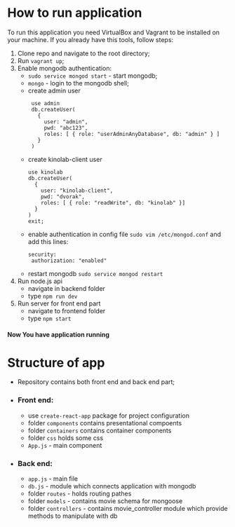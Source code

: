 # How to run application
To run this application you need VirtualBox and Vagrant to be installed on your machine. If you already have this tools, follow steps:
1. Clone repo and navigate to the root directory;
2. Run `vagrant up`;
3. Enable mongodb authentication:
   - `sudo service mongod start` - start mongodb;
   - `mongo` - login to the mongodb shell;
   - create admin user
     ```
      use admin
      db.createUser(
        {
          user: "admin",
          pwd: "abc123",
          roles: [ { role: "userAdminAnyDatabase", db: "admin" } ]
        }
      )
     ```
   - create kinolab-client user
     ```
     use kinolab
     db.createUser(
       {
         user: "kinolab-client",
         pwd: "dvorak",
         roles: [ { role: "readWrite", db: "kinolab" }]
       }
     )
     exit;
     ```
   - enable authentication in config file
     `sudo vim /etc/mongod.conf`
     and add this lines:
     ```
     security:
      authorization: "enabled"
     ```
   - restart mongodb `sudo service mongod restart`
4. Run node.js api
   - navigate in backend folder
   - type `npm run dev`
5. Run server for front end part
   - navigate to frontend folder
   - type `npm start`

#### Now You have application running

# Structure of app
* Repository contains both front end and back end part;
* ### Front end:
  - use `create-react-app` package for project configuration
  - folder `components` contains presentational compoents
  - folder `containers` contains container components
  - folder `css` holds some css
  - `App.js` - main component
* ### Back end:
  - `app.js` - main file
  - `db.js` - module which connects application with mongodb
  - folder `routes` - holds routing pathes
  - folder `models` - contains movie schema for mongoose
  - folder `controllers` - contains movie_controller module which provide methods to manipulate with db